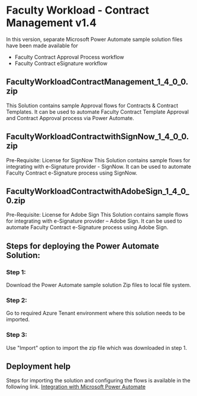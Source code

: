 # Faculty Workload - Contract Management v1.4
In this version, separate Microsoft Power Automate sample solution files have been made available for
- Faculty Contract Approval Process workflow
- Faculty Contract eSignature workflow

## FacultyWorkloadContractManagement_1_4_0_0.zip 
This Solution contains sample Approval flows for Contracts & Contract Templates. 
It can be used to automate Faculty Contract Template Approval and Contract Approval process via Power Automate.

## FacultyWorkloadContractwithSignNow_1_4_0_0.zip 
Pre-Requisite: License for SignNow
This Solution contains sample flows for integrating with e-Signature provider - SignNow.
It can be used to automate Faculty Contract e-Signature process using SignNow. 

## FacultyWorkloadContractwithAdobeSign_1_4_0_0.zip
Pre-Requisite: License for Adobe Sign
This Solution contains sample flows for integrating with e-Signature provider – Adobe Sign.
It can be used to automate Faculty Contract e-Signature process using Adobe Sign.

## Steps for deploying the Power Automate Solution:
### Step 1:
Download the Power Automate sample solution Zip files to local file system.
### Step 2:		
Go to required Azure Tenant environment where this solution needs to be imported.
### Step 3:
Use "Import" option to import the zip file which was downloaded in step 1.

## Deployment help
Steps for importing the solution and configuring the flows is available in the following link.
[Integration with Microsoft Power Automate](https://help.campusmanagement.com/CNS/22.0/AdminHelp/Content/AllOrCommon/Common%20Topics/Integration/MicrosoftPowerAutomate/p_TOCIntegrationPowerAutomate.htm?tocpath=Configure%7CIntegrate%20Products%7CIntegration%20with%20Microsoft%20Power%20Automate%7C_____0) 